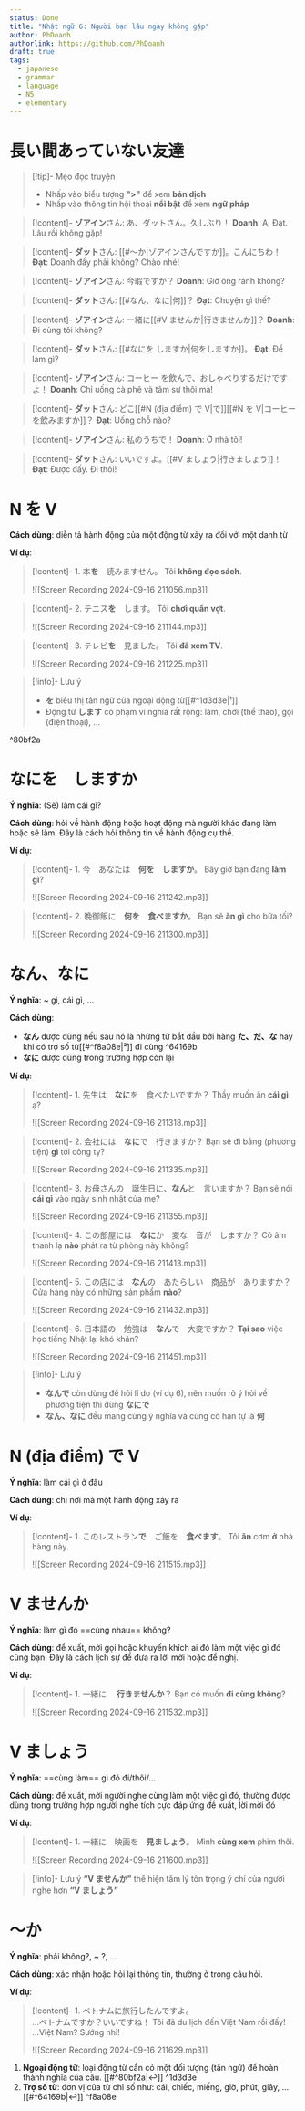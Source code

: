 ```yaml
---
status: Done
title: "Nhật ngữ 6: Người bạn lâu ngày không gặp"
author: PhDoanh
authorlink: https://github.com/PhDoanh
draft: true
tags:
  - japanese
  - grammar
  - language
  - N5
  - elementary
---
```

# 長い間あっていない友達
> [!tip]- Mẹo đọc truyện
> - Nhấp vào biểu tượng **">"** để xem **bản dịch**
> - Nhấp vào thông tin hội thoại **nổi bật** để xem **ngữ pháp**

> [!content]- **ゾアイン**さん: あ、ダットさん。久しぶり！
> **Doanh**: A, Đạt. Lâu rồi không gặp!

> [!content]- **ダット**さん:  [[#～か|ゾアインさんですか]]。こんにちわ！
> **Đạt**: Doanh đấy phải không? Chào nhé!

> [!content]- **ゾアイン**さん: 今暇ですか？
> **Doanh**: Giờ ông rảnh không?

> [!content]- **ダット**さん: [[#なん、なに|何]]？
> **Đạt**: Chuyện gì thế? 

> [!content]- **ゾアイン**さん: 一緒に[[#V ませんか|行きませんか]]？
> **Doanh**: Đi cùng tôi không?

> [!content]- **ダット**さん: [[#なにを しますか|何をしますか]]。
> **Đạt**: Để làm gì?

> [!content]- **ゾアイン**さん: コーヒー を飲んで、おしゃべりするだけですよ！
> **Doanh**: Chỉ uống cà phê và tâm sự thôi mà! 

> [!content]- **ダット**さん: どこ[[#N (địa điểm) で V|で]][[#N を V|コーヒー を飲みますか]]？
> **Đạt**: Uống chỗ nào?

> [!content]- **ゾアイン**さん: 私のうちで！
> **Doanh**: Ở nhà tôi! 

> [!content]- **ダット**さん: いいですよ。[[#V ましょう|行きましょう]]！
> **Đạt**: Được đấy. Đi thôi!

# N を V
**Cách dùng**: diễn tả hành động của một động từ xảy ra đối với một danh từ

**Ví dụ**:
> [!content]- 1\. 本**を**　読みますせん。
> Tôi **không đọc sách**.
> 
> ![[Screen Recording 2024-09-16 211056.mp3]]

> [!content]- 2\. テニス**を**　します。
> Tôi **chơi quần vợt**.
> 
> ![[Screen Recording 2024-09-16 211144.mp3]]

> [!content]- 3\. テレビ**を**　見ました。
> Tôi **đã xem TV**.
> 
> ![[Screen Recording 2024-09-16 211225.mp3]]

> [!info]- Lưu ý
> - **を** biểu thị tân ngữ của ngoại động từ[[#^1d3d3e|¹]] 
> - Động từ **します** có phạm vi nghĩa rất rộng: làm, chơi (thể thao), gọi (điện thoại), ...  

^80bf2a

# なにを　しますか
**Ý nghĩa**: (Sẽ) làm cái gì?

**Cách dùng**: hỏi về hành động hoặc hoạt động mà người khác đang làm hoặc sẽ làm. Đây là cách hỏi thông tin về hành động cụ thể.

**Ví dụ**:
> [!content]- 1\. 今　あなたは　**何を　しますか**。
> Bây giờ bạn đang **làm gì**?
> 
> ![[Screen Recording 2024-09-16 211242.mp3]]

> [!content]- 2\. 晩御飯に　**何を　食べますか**。
> Bạn sẽ **ăn gì** cho bữa tối?
> 
> ![[Screen Recording 2024-09-16 211300.mp3]]

# なん、なに
**Ý nghĩa**: ~ gì, cái gì, ...

**Cách dùng**:
- **なん** được dùng nếu sau nó là những từ bắt đầu bởi hàng **た、だ、な** hay khi có trợ số từ[[#^f8a08e|²]] đi cùng ^64169b
- **なに** được dùng trong trường hợp còn lại

**Ví dụ**:
> [!content]- 1\. 先生は　**なに**を　食べたいですか？
> Thầy muốn ăn **cái gì** ạ?
> 
> ![[Screen Recording 2024-09-16 211318.mp3]]

> [!content]- 2\. 会社には　**なに**で　行きますか？
> Bạn sẽ đi bằng (phương tiện) **gì** tới công ty?
> 
> ![[Screen Recording 2024-09-16 211335.mp3]]

> [!content]- 3\. お母さんの　誕生日に、**なん**と　言いますか？
> Bạn sẽ nói **cái gì** vào ngày sinh nhật của mẹ?
> 
> ![[Screen Recording 2024-09-16 211355.mp3]]

> [!content]- 4\. この部屋には　**なに**か　変な　音が　しますか？
> Có âm thanh lạ **nào** phát ra từ phòng này không?
> 
> ![[Screen Recording 2024-09-16 211413.mp3]]

> [!content]- 5\. この店には　**なん**の　あたらしい　商品が　ありますか？
> Cửa hàng này có những sản phẩm **nào**?
> 
> ![[Screen Recording 2024-09-16 211432.mp3]]

> [!content]- 6\. 日本語の　勉強は　**なん**で　大変ですか？
> **Tại sao** việc học tiếng Nhật lại khó khăn?
> 
> ![[Screen Recording 2024-09-16 211451.mp3]]

> [!info]- Lưu ý
> - **なんで** còn dùng để hỏi lí do (ví dụ 6), nên muốn rõ ý hỏi về phương tiện thì dùng **なにで**
> - **なん、なに** đều mang cùng ý nghĩa và cùng có hán tự là **何**

# N (địa điểm) で V
**Ý nghĩa**: làm cái gì ở đâu

**Cách dùng**: chỉ nơi mà một hành động xảy ra

**Ví dụ**:
> [!content]- 1\. このレストラン**で**　ご飯を　**食べます**。
> Tôi **ăn** cơm **ở** nhà hàng này.
> 
> ![[Screen Recording 2024-09-16 211515.mp3]]

# V ませんか
**Ý nghĩa**: làm gì đó ==cùng nhau== không?

**Cách dùng**: đề xuất, mời gọi hoặc khuyến khích ai đó làm một việc gì đó cùng bạn. Đây là cách lịch sự để đưa ra lời mời hoặc đề nghị.

**Ví dụ**:
> [!content]- 1\. 一緒に　 **行きませんか**？
> Bạn có muốn **đi cùng không**?
> 
> ![[Screen Recording 2024-09-16 211532.mp3]]

# V ましょう
**Ý nghĩa**: ==cùng làm== gì đó đi/thôi/... 

**Cách dùng**: đề xuất, mời người nghe cùng làm một việc gì đó, thường được dùng trong trường hợp người nghe tích cực đáp ứng đề xuất, lời mời đó

**Ví dụ**:
> [!content]- 1\. 一緒に　映画を　**見ましょう**。
> Mình **cùng xem** phim thôi.
> 
> ![[Screen Recording 2024-09-16 211600.mp3]]

> [!info]- Lưu ý
> **“V ませんか”** thể hiện tâm lý tôn trọng ý chí của người nghe hơn **“V ましょう”**

# ～か
**Ý nghĩa**: phải không?, ~ ?, ...

**Cách dùng**: xác nhận hoặc hỏi lại thông tin, thường ở trong câu hỏi.

**Ví dụ**:
> [!content]- 1\. ベトナムに旅行したんですよ。<br>…ベトナムですか？いいですね！
> Tôi đã du lịch đến Việt Nam rồi đấy!
> ...Việt Nam? Sướng nhỉ!
> 
> ![[Screen Recording 2024-09-16 211629.mp3]]

1. **Ngoại động từ**: loại động từ cần có một đối tượng (tân ngữ) để hoàn thành nghĩa của câu. [[#^80bf2a|↩️]] ^1d3d3e
2. **Trợ số từ**: đơn vị của từ chỉ số như: cái, chiếc, miếng, giờ, phút, giây, ... [[#^64169b|↩️]] ^f8a08e
